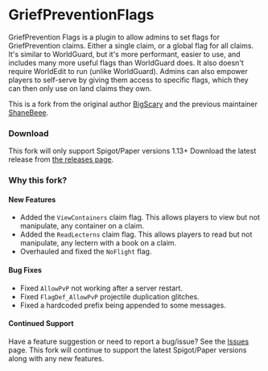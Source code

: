# GriefPreventionFlags
GriefPrevention Flags is a plugin to allow admins to set flags for GriefPrevention claims. Either a single claim, or a global flag for all claims. It's similar to WorldGuard, but it's more performant, easier to use, and includes many more useful flags than WorldGuard does.  It also doesn't require WorldEdit to run (unlike WorldGuard).  Admins can also empower players to self-serve by giving them access to specific flags, which they can then only use on land claims they own.

This is a fork from the original author [BigScary](https://github.com/BigScary/GriefPreventionFlags) and the previous maintainer [ShaneBeee](https://github.com/ShaneBeee/GriefPreventionFlags).

### Download
This fork will only support Spigot/Paper versions 1.13+
Download the latest release from [the releases page](https://github.com/lewysDavies/GriefPreventionFlags/releases).

### Why this fork?
#### New Features
- Added the `ViewContainers` claim flag. This allows players to view but not manipulate, any container on a claim.
- Added the `ReadLecterns` claim flag. This allows players to read but not manipulate, any lectern with a book on a claim.
- Overhauled and fixed the `NoFlight` flag.
#### Bug Fixes
- Fixed `AllowPvP` not working after a server restart.
- Fixed `FlagDef_AllowPvP` projectile duplication glitches.
- Fixed a hardcoded prefix being appended to some messages.
#### Continued Support
Have a feature suggestion or need to report a bug/issue? See the [Issues](https://github.com/lewysDavies/GriefPreventionFlags/issues) page.
This fork will continue to support the latest Spigot/Paper versions along with any new features.
